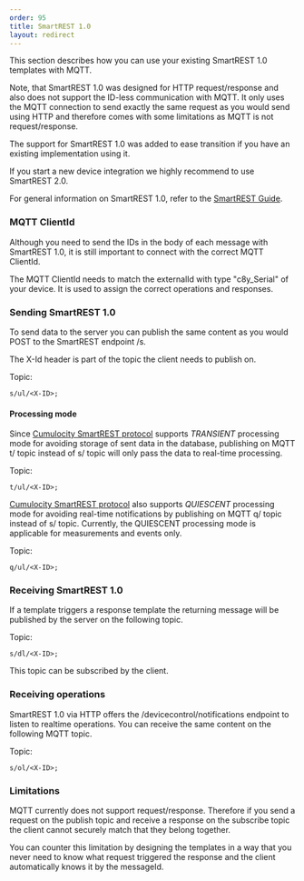 ```yaml
---
order: 95
title: SmartREST 1.0
layout: redirect
---
```


This section describes how you can use your existing SmartREST 1.0 templates with MQTT.

Note, that SmartREST 1.0 was designed for HTTP request/response and also does not support the ID-less communication with MQTT. It only uses the MQTT connection to send exactly the same request as you would send using HTTP and therefore comes with some limitations as MQTT is not request/response.

The support for SmartREST 1.0 was added to ease transition if you have an existing implementation using it.

If you start a new device integration we highly recommend to use SmartREST 2.0.

For general information on SmartREST 1.0, refer to the [SmartREST Guide](/guides/rest/smartrest).

### MQTT ClientId

Although you need to send the IDs in the body of each message with SmartREST 1.0, it is still important to connect with the correct MQTT ClientId.

The MQTT ClientId needs to match the externalId with type "c8y_Serial" of your device. It is used to assign the correct operations and responses.

### Sending SmartREST 1.0

To send data to the server you can publish the same content as you would POST to the SmartREST endpoint /s.

The X-Id header is part of the topic the client needs to publish on.

Topic:
```
s/ul/<X-ID>;
```

#### Processing mode

Since [Cumulocity SmartREST protocol](/guides/reference/smartrest) supports *TRANSIENT* processing mode for avoiding storage of sent data in the database, publishing on MQTT t/ topic instead of s/ topic will only pass the data to real-time processing.

Topic:
```
t/ul/<X-ID>;
``` 

[Cumulocity SmartREST protocol](/guides/reference/smartrest) also supports *QUIESCENT* processing mode for avoiding real-time notifications by publishing on MQTT q/ topic instead of s/ topic. Currently, the QUIESCENT processing mode is applicable for measurements and events only.

Topic:
```
q/ul/<X-ID>;
```

### Receiving SmartREST 1.0

If a template triggers a response template the returning message will be published by the server on the following topic.

Topic:
```
s/dl/<X-ID>;
```

This topic can be subscribed by the client.

### Receiving operations

SmartREST 1.0 via HTTP offers the /devicecontrol/notifications endpoint to listen to realtime operations. You can receive the same content on the following MQTT topic.

Topic:
```
s/ol/<X-ID>;
```

### Limitations

MQTT currently does not support request/response. Therefore if you send a request on the publish topic and receive a response on the subscribe topic the client cannot securely match that they belong together.

You can counter this limitation by designing the templates in a way that you never need to know what request triggered the response and the client automatically knows it by the messageId.
